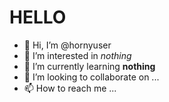 # HELLO
- 👋 Hi, I’m @hornyuser
- 👀 I’m interested in *nothing*
- 🌱 I’m currently learning **nothing**
- 💞️ I’m looking to collaborate on ...
- 📫 How to reach me ...

<!---
hornyuser/hornyuser is a ✨ special ✨ repository because its `README.md` (this file) appears on your GitHub profile.
You can click the Preview link to take a look at your changes.
--->
